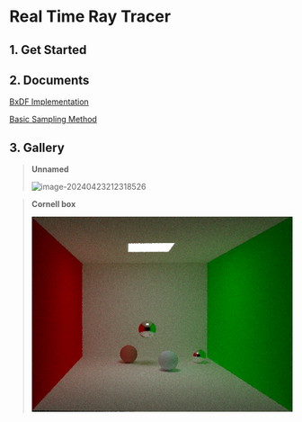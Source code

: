 # Real Time Ray Tracer

## 1. Get Started



## 2. Documents

[BxDF Implementation](./Docs/BxDF.md)

[Basic Sampling Method](./Docs/BasicSamplingMethod.md)

## 3. Gallery

> **Unnamed**
>
> ![image-20240423212318526](C:\Users\HUSTLX\AppData\Roaming\Typora\typora-user-images\image-20240423212318526.png)



> **Cornell box**
>
> ![](https://raw.githubusercontent.com/lxcug/imgs/main/20240423172133.png)
